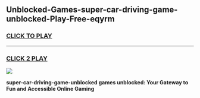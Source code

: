 
## Unblocked-Games-super-car-driving-game-unblocked-Play-Free-eqyrm
<h3>
<a href="https://premium76.site?title=super-car-driving-game-unblocked&ref=21A">CLICK TO PLAY</a></h3>
<hr>

<h3>
<a href="https://premium76.site?title=super-car-driving-game-unblocked&ref=21A">CLICK 2 PLAY</a>
  
</h3>

<a href="https://premium76.site?title=super-car-driving-game-unblocked&ref=21A"><img src="https://clearcache.store/games.png"></a>


**super-car-driving-game-unblocked games unblocked: Your Gateway to Fun and Accessible Online Gaming**
